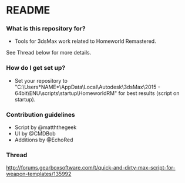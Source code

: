 # README #

### What is this repository for? ###

* Tools for 3dsMax work related to Homeworld Remastered.

See Thread below for more details.

### How do I get set up? ###

* Set your repository to  "C:\Users\*NAME*\AppData\Local\Autodesk\3dsMax\2015 - 64bit\ENU\scripts\startup\HomeworldRM" for best results (script on startup).

### Contribution guidelines ###

* Script by @matththegeek
* UI by @CMDBob
* Additions by @EchoRed

### Thread ###

http://forums.gearboxsoftware.com/t/quick-and-dirty-max-script-for-weapon-templates/135992